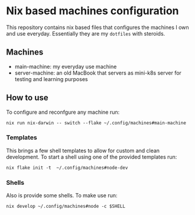 # Nix based machines configuration

This repository contains nix based files that configures the machines I own 
and use everyday. Essentially they are my `dotfiles` with steroids.

## Machines

- main-machine: my everyday use machine
- server-machine: an old MacBook that servers as mini-k8s server for testing and learning purposes

## How to use

To configure and reconfgure any machine run:

```shell
nix run nix-darwin -- switch --flake ~/.config/machines#main-machine
```

### Templates

This brings a few shell templates to allow for custom and clean development. 
To start a shell using one of the provided templates run:

```shell
nix flake init -t  ~/.config/machines#node-dev
```

### Shells

Also is provide some shells. To make use run:

```shell
nix develop ~/.config/machines#node -c $SHELL
```


